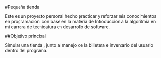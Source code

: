 #Pequeña tienda

Este es un proyecto personal hecho practicar y reforzar mis conocimientos en programacion, con base en la materia de Introduccion a la algoritmia en mi carrera de tecnicatura en desarrollo de software.

##Objetivo principal

Simular una tienda , junto al manejo de la billetera e inventario del usuario dentro del programa.

